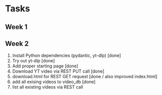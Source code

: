 # Tasks

## Week 1

## Week 2

1. Install Python dependencies (pydantic, yt-dlp) [done]
2. Try out yt-dlp [done]
3. Add proper starting page [done]
4. Download YT video via REST PUT call [done]
5. download.html for REST GET request [done / also improved index.html]
6. add all exising videos to video_db [done]
7. list all existing videos via REST call